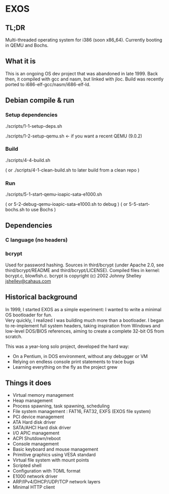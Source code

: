 # EXOS

## TL;DR

Multi-threaded operating system for i386 (soon x86_64).
Currently booting in QEMU and Bochs.

## What it is

This is an ongoing OS dev project that was abandoned in late 1999.
Back then, it compiled with gcc and nasm, but linked with jloc.
Build was recently ported to i686-elf-gcc/nasm/i686-elf-ld.

## Debian compile & run

### Setup dependencies

./scripts/1-1-setup-deps.sh

./scripts/1-2-setup-qemu.sh		<- if you want a recent QEMU (9.0.2)

### Build

./scripts/4-4-build.sh

( or ./scripts/4-1-clean-build.sh to later build from a clean repo )

### Run

./scripts/5-1-start-qemu-ioapic-sata-e1000.sh

( or 5-2-debug-qemu-ioapic-sata-e1000.sh to debug )
( or 5-5-start-bochs.sh to use Bochs )

## Dependencies

### C language (no headers)

### bcrypt
Used for password hashing. Sources in third/bcrypt (under Apache 2.0, see third/bcrypt/README and third/bcrypt/LICENSE).
Compiled files in kernel: bcrypt.c, blowfish.c.
bcrypt is copyright (c) 2002 Johnny Shelley <jshelley@cahaus.com>

## Historical background

In 1999, I started EXOS as a simple experiment: I wanted to write a minimal OS bootloader for fun.  
Very quickly, I realized I was building much more than a bootloader. I began to re-implement full system headers, taking inspiration from Windows and low-level DOS/BIOS references, aiming to create a complete 32-bit OS from scratch.

This was a year-long solo project, developed the hard way:
- On a Pentium, in DOS environment, without any debugger or VM
- Relying on endless console print statements to trace bugs
- Learning everything on the fly as the project grew

## Things it does

- Virtual memory management
- Heap management
- Process spawning, task spawning, scheduling
- File system management : FAT16, FAT32, EXFS (EXOS file system)
- PCI device management
- ATA Hard disk driver
- SATA/AHCI Hard disk driver
- I/O APIC management
- ACPI Shutdown/reboot
- Console management
- Basic keyboard and mouse management
- Primitive graphics using VESA standard
- Virtual file system with mount points
- Scripted shell
- Configuration with TOML format
- E1000 network driver
- ARP/IPv4/DHCP/UDP/TCP network layers
- Minimal HTTP client
